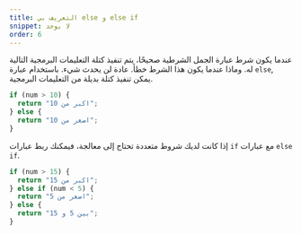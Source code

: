 ```yaml
---
title: التعريف بي else و else if
snippet: لا يوجد
order: 6
---
```


عندما يكون شرط عبارة الجمل الشرطية صحيحًا، يتم تنفيذ كتلة التعليمات البرمجية
التالية له. وماذا عندما يكون هذا الشرط خطأ. عادة لن يحدث شيء. باستخدام عبارة
`else`, يمكن تنفيذ كتلة بديلة من التعليمات البرمجية.

```js
if (num > 10) {
  return "اكبر من 10";
} else {
  return "اصغر من 10";
}
```

إذا كانت لديك شروط متعددة تحتاج إلى معالجة، فيمكنك ربط عبارات `if` مع عبارات
`else if`.

```js
if (num > 15) {
  return "اكبر من 15";
} else if (num < 5) {
  return "اصغر من 5";
} else {
  return "بين 5 و 15";
}
```
